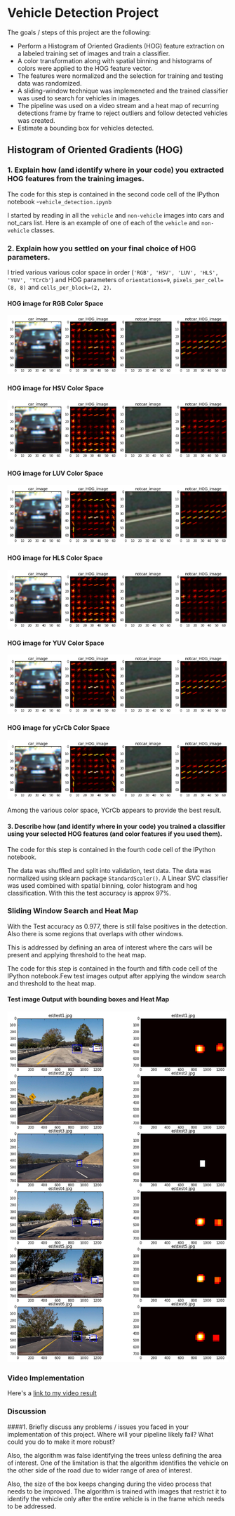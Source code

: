 # **Vehicle Detection Project**

The goals / steps of this project are the following:

* Perform a Histogram of Oriented Gradients (HOG) feature extraction on a labeled training set of images and train a classifier.
* A color transformation along with spatial binning and histograms of colors were applied to the HOG feature vector. 
* The features were normalized and the selection for training and testing data was randomized.
* A sliding-window technique was implemeneted and the trained classifier was used to search for vehicles in images.
* The pipeline was used on a video stream and a heat map of recurring detections frame by frame to reject outliers and follow detected vehicles was created.
* Estimate a bounding box for vehicles detected.

## Histogram of Oriented Gradients (HOG)

### 1. Explain how (and identify where in your code) you extracted HOG features from the training images.

The code for this step is contained in the second code cell of the IPython notebook -`vehicle_detection.ipynb`  

I started by reading in all the `vehicle` and `non-vehicle` images into cars and not_cars list.  Here is an example of one of each of the `vehicle` and `non-vehicle` classes.

### 2. Explain how you settled on your final choice of HOG parameters.

I tried various various color space in order (`'RGB', 'HSV', 'LUV', 'HLS', 'YUV', 'YCrCb'`) and HOG parameters of `orientations=9`, `pixels_per_cell=(8, 8)` and `cells_per_block=(2, 2)`. 
#### HOG image for RGB Color Space 
![](output_images/rgb_hog_image.PNG?raw=true "RGB")

#### HOG image for HSV Color Space
![](output_images/hsv_hog_image.PNG?raw=true "HSV")

#### HOG image for LUV Color Space
![](output_images/luv_hog_image.PNG?raw=true "LUV")


#### HOG image for HLS Color Space
![](output_images/HLS_hog_image.PNG?raw=true "HLS")

#### HOG image for YUV Color Space
![](output_images/yuv_hog_image.PNG?raw=true "YUV")

#### HOG image for yCrCb Color Space
![](output_images/yCrCb_hog_image.PNG?raw=true "YCrCb")

Among the various color space, YCrCb appears to provide the best result. 

#### 3. Describe how (and identify where in your code) you trained a classifier using your selected HOG features (and color features if you used them).

The code for this step is contained in the fourth code cell of the IPython notebook. 

The data was shuffled and split into validation, test data. The data was normalized using sklearn package `StandardScaler()`. A Linear SVC classifier was used combined with spatial binning, color histogram and hog classification.  With this the test accuracy is approx 97%.

### Sliding Window Search and Heat Map

With the Test accuracy as 0.977, there is still false positives in the detection. Also there is some regions that overlaps with other windows.

This is addressed by defining an area of interest where the cars will be present and applying threshold to the heat map. 

The code for this step is contained in the fourth and fifth code cell of the IPython notebook.Few test images output after applying the window search and threshold to the heat map.

#### Test image Output with bounding boxes and Heat Map
![](output_images/output_single_image.PNG?raw=true "Output")

### Video Implementation

Here's a [link to my video result](./project_output.mp4)

### Discussion

####1. Briefly discuss any problems / issues you faced in your implementation of this project.  Where will your pipeline likely fail?  What could you do to make it more robust?

Also, the algorithm was false identifying the trees unless defining the area of interest. One of the limitation is that the algorithm identifies the vehicle on the other side of the road due to wider range of area of interest. 

Also, the size of the box keeps changing during the video process that needs to be improved. The algorithm is trained with images that restrict it to identify the vehicle only after the entire vehicle is in the frame which needs to be addressed.